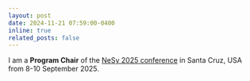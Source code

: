 ```yaml
---
layout: post
date: 2024-11-21 07:59:00-0400
inline: true
related_posts: false
---
```


I am a **Program Chair** of the [NeSy 2025 conference](https://2025.nesyconf.org/) in Santa Cruz, USA from 8-10 September 2025. 